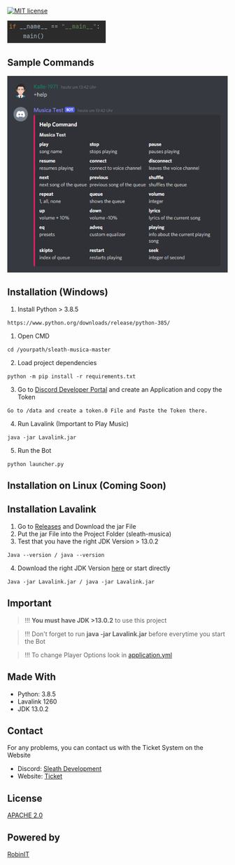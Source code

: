 [![MIT license](https://img.shields.io/badge/License-APACHE_2.0-blue.svg)](https://lbesson.mit-license.org/)

![Evos](./images/start.PNG)

## Sample Commands

![Example](./images/examplecommandsmusica.PNG)

## Installation (Windows)
  1. Install Python > 3.8.5
```
https://www.python.org/downloads/release/python-385/
```
  1. Open CMD
```
cd /yourpath/sleath-musica-master
```
  2. Load project dependencies
```
python -m pip install -r requirements.txt
```
  3. Go to [Discord Developer Portal](https://discord.com/developers/applications) and create an Application and copy the Token
```
Go to /data and create a token.0 File and Paste the Token there.
```
  4. Run Lavalink (Important to Play Music)
```
java -jar Lavalink.jar
```
  5. Run the Bot
```
python launcher.py
```

## Installation on Linux (Coming Soon)

## Installation Lavalink
  1. Go to [Releases](https://github.com/freyacodes/Lavalink/releases) and Download the jar File
  2. Put the jar File into the Project Folder (sleath-musica)
  3. Test that you have the right JDK Version > 13.0.2
```
Java --version / java --version
```
  4. Download the right JDK Version [here](https://www.oracle.com/java/technologies/javase/jdk13-archive-downloads.html#license-lightbox) or start directly
```
Java -jar Lavalink.jar / java -jar Lavalink.jar
```
## Important

> !!! **You must have JDK >13.0.2** to use this project

> !!! Don't forget to run **java -jar Lavalink.jar** before everytime you start the Bot

> !!! To change Player Options look in [application.yml](/config/application.yml)
## Made With

* Python: 3.8.5
* Lavalink 1260
* JDK 13.0.2

## Contact
For any problems, you can contact us with the Ticket System on the Website
*   Discord: [Sleath Development](https://dsc.gg/sleath-development)
*   Website: [Ticket](https://store.sleath-development.eu/index.php/support/)

## License
[APACHE 2.0](LICENSE.md)

## Powered by
[RobinIT](https://robin-it.de/)
